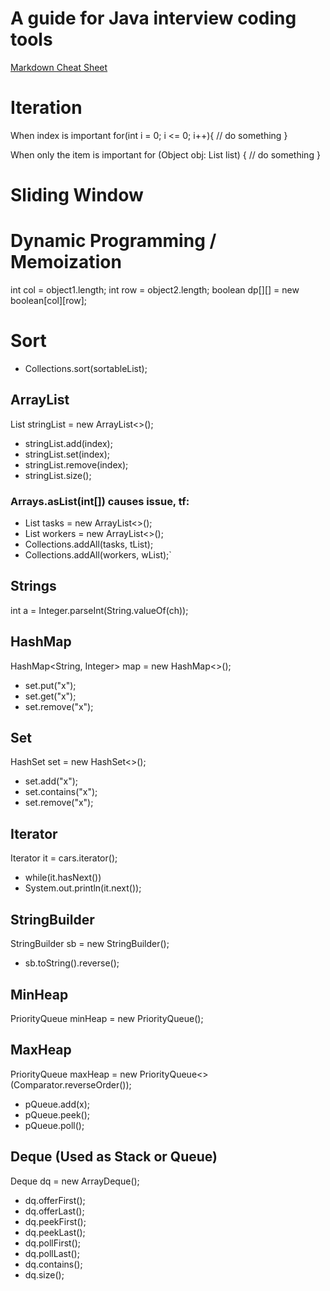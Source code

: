 
# **A guide for Java interview coding tools**

[Markdown Cheat Sheet](https://www.markdownguide.org/cheat-sheet/)

# Iteration
When index is important
for(int i = 0; i <= 0; i++){
    // do something
}

When only the item is important
for (Object obj: List<Object> list) {
    // do something
}

# Sliding Window

# Dynamic Programming / Memoization
int col = object1.length;
int row = object2.length;
boolean dp[][] = new boolean[col][row];


# Sort
- Collections.sort(sortableList);

## ArrayList
List<String> stringList = new ArrayList<>();
- stringList.add(index);
- stringList.set(index);
- stringList.remove(index);
- stringList.size();

### Arrays.asList(int[]) causes issue, tf:

- List<String> tasks = new ArrayList<>();
- List<String> workers = new ArrayList<>();
- Collections.addAll(tasks, tList);
- Collections.addAll(workers, wList);`

## Strings 
int a = Integer.parseInt(String.valueOf(ch)); 

## HashMap
HashMap<String, Integer> map = new HashMap<>();
- set.put("x");
- set.get("x");
- set.remove("x");

## Set
HashSet<String> set = new HashSet<>();
- set.add("x");
- set.contains("x");
- set.remove("x");

## Iterator
Iterator<String> it = cars.iterator();
- while(it.hasNext()) 
- System.out.println(it.next());

## StringBuilder
StringBuilder sb = new StringBuilder();
- sb.toString().reverse();

## MinHeap
PriorityQueue<Integer>  minHeap = new PriorityQueue<Integer>();

## MaxHeap
PriorityQueue<Integer> maxHeap = new PriorityQueue<>(Comparator.reverseOrder());
- pQueue.add(x);
- pQueue.peek();
- pQueue.poll();

## Deque (Used as Stack or Queue)
Deque<String> dq = new ArrayDeque<String>();
- dq.offerFirst();
- dq.offerLast();
- dq.peekFirst();
- dq.peekLast();
- dq.pollFirst();
- dq.pollLast();
- dq.contains();
- dq.size();